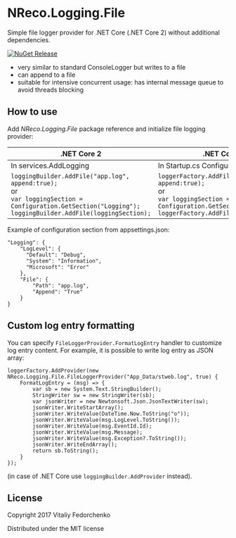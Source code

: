 # NReco.Logging.File
Simple file logger provider for .NET Core (.NET Core 2) without additional dependencies.

[![NuGet Release](https://img.shields.io/nuget/v/NReco.Logging.File.svg)](https://www.nuget.org/packages/NReco.Logging.File/)

* very similar to standard ConsoleLogger but writes to a file
* can append to a file
* suitable for intensive concurrent usage: has internal message queue to avoid threads blocking

## How to use
Add *NReco.Logging.File* package reference and initialize file logging provider:

.NET Core 2 | .NET Core 1.x
----------- | -------------
In services.AddLogging | In Startup.cs Configure method
`loggingBuilder.AddFile("app.log", append:true);`<br/>or<br/>`var loggingSection = Configuration.GetSection("Logging");`<br/>`loggingBuilder.AddFile(loggingSection);` | `loggerFactory.AddFile("app.log", append:true);`<br/>or<br/>`var loggingSection = Configuration.GetSection("Logging");`<br/>`loggerFactory.AddFile(loggingSection);`

Example of configuration section from appsettings.json:
```
"Logging": {
	"LogLevel": {
	  "Default": "Debug",
	  "System": "Information",
	  "Microsoft": "Error"
	},
	"File": {
		"Path": "app.log",
		"Append": "True"
	}
}
```

## Custom log entry formatting
You can specify `FileLoggerProvider.FormatLogEntry` handler to customize log entry content. For example, it is possible to write log entry as JSON array:
```
loggerFactory.AddProvider(new NReco.Logging.File.FileLoggerProvider("App_Data/stweb.log", true) {
	FormatLogEntry = (msg) => {
		var sb = new System.Text.StringBuilder();
		StringWriter sw = new StringWriter(sb);
		var jsonWriter = new Newtonsoft.Json.JsonTextWriter(sw);
		jsonWriter.WriteStartArray();
		jsonWriter.WriteValue(DateTime.Now.ToString("o"));
		jsonWriter.WriteValue(msg.LogLevel.ToString());
		jsonWriter.WriteValue(msg.EventId.Id);
		jsonWriter.WriteValue(msg.Message);
		jsonWriter.WriteValue(msg.Exception?.ToString());
		jsonWriter.WriteEndArray();
		return sb.ToString();
	}
});
```
(in case of .NET Core use `loggingBuilder.AddProvider` instead).

## License
Copyright 2017 Vitaliy Fedorchenko

Distributed under the MIT license